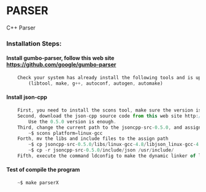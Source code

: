 PARSER
======

C++ Parser


### Installation Steps:

#### Install gumbo-parser, follow this web site https://github.com/google/gumbo-parser
```js
	Check your system has already install the following tools and is up-to-date
		(libtool, make, g++, autoconf, autogen, automake)
```
#### Install json-cpp
```js
	First, you need to install the scons tool, make sure the version is higher than 2.1.0
	Second, download the json-cpp source code from this web site http://sourceforge.net/projects/jsoncpp/
		Use the 0.5.0 version is enough.
	Third, change the current path to the jsoncpp-src-0.5.0, and assign the platform. for example
		~$ scons platform=linux-gcc
	Forth, mv the libs and include files to the assign path
		~$ cp jsoncpp-src-0.5.0/libs/linux-gcc-4.8/libjson_linux-gcc-4.8_libmt.* /usr/local/lib/libjsoncpp.*
		~$ cp -r jsoncpp-src-0.5.0/include/json /usr/include/
	Fifth, execute the command ldconfig to make the dynamic linker of ljsocpp
```

#### Test of compile the program
```js
	~$ make parserX
```
